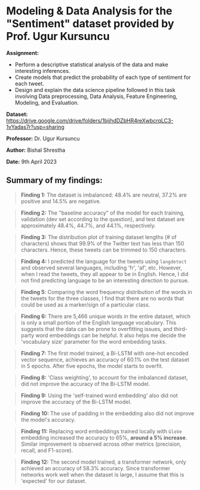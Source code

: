 # Modeling & Data Analysis for the "Sentiment" dataset provided by Prof. Ugur Kursuncu
**Assignment:**
* Perform a descriptive statistical analysis of the data and make interesting inferences.
* Create models that predict the probability of each type of sentiment for each tweet.
* Design and explain the data science pipeline followed in this task involving Data preprocessing, Data Analysis, Feature Engineering, Modeling, and Evaluation.

**Dataset:** https://drive.google.com/drive/folders/1bjjhdDZbHR4reXwbcrqLC3-1vYadas7r?usp=sharing

**Professor:** Dr. Ugur Kursuncu

**Author:** Bishal Shrestha

**Date:** 9th April 2023

## Summary of my findings:
> **Finding 1:** The dataset is imbalanced: 48.4% are neutral, 37.2% are positive and 14.5% are negative.  

> **Finding 2:** The "baseline accuracy" of the model for each training, validation (dev set according to the question), and test dataset are approximately 48.4%, 44.7%, and 44.1%, respectively.  

> **Finding 3:** The distribution plot of training dataset lengths (# of characters) shows that 99.9% of the Twitter text has less than 150 characters. Hence, these tweets can be trimmed to 150 characters.

> **Finding 4:** I predicted the language for the tweets using `langdetect` and observed several languages, including 'fr', 'af', etc. However, when I read the tweets, they all appear to be in English. Hence, I did not find predicting language to be an interesting direction to pursue.

> **Finding 5**: Comparing the word frequency distribution of the words in the tweets for the three classes, I find that there are no words that could be used as a marker/sign of a particular class.

> **Finding 6:** There are 5,466 unique words in the entire dataset, which is only a small portion of the English language vocabulary. This suggests that the data can be prone to overfitting issues, and third-party word embeddings can be helpful. It also helps me decide the 'vocabulary size' parameter for the word embedding tasks.

> **Finding 7:** The first model trained, a Bi-LSTM with one-hot encoded vector sequence, achieves an accuracy of 60.1% on the test dataset in 5 epochs. After five epochs, the model starts to overfit.

> **Finding 8:** 'Class weighting', to account for the imbalanced dataset, did not improve the accuracy of the Bi-LSTM model.

> **Finding 9:** Using the 'self-trained word embedding' also did not improve the accuracy of the Bi-LSTM model.

> **Finding 10:** The use of padding in the embedding also did not improve the model's accuracy.

> **Finding 11:** Replacing word embeddings trained locally with `GloVe` embedding increased the accuracy to 65%, **around a 5% increase**. Similar improvement is observed across other metrics (precision, recall, and F1-score).

> **Finding 12:** The second model trained, a transformer network, only achieved an accuracy of 58.3% accuracy. Since transformer networks work well when the dataset is large, I assume that this is 'expected' for our dataset. 